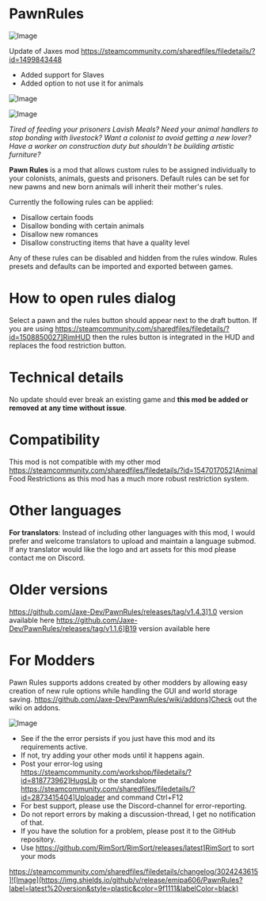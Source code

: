# PawnRules

![Image](https://i.imgur.com/buuPQel.png)

Update of Jaxes mod https://steamcommunity.com/sharedfiles/filedetails/?id=1499843448

- Added support for Slaves
- Added option to not use it for animals

![Image](https://i.imgur.com/pufA0kM.png)

	
![Image](https://i.imgur.com/Z4GOv8H.png)

*Tired of feeding your prisoners Lavish Meals?
Need your animal handlers to stop bonding with livestock?
Want a colonist to avoid getting a new lover?
Have a worker on construction duty but shouldn't be building artistic furniture?*

**Pawn Rules** is a mod that allows custom rules to be assigned individually to your colonists, animals, guests and prisoners. Default rules can be set for new pawns and new born animals will inherit their mother's rules.

Currently the following rules can be applied:


- Disallow certain foods
- Disallow bonding with certain animals
- Disallow new romances
- Disallow constructing items that have a quality level



Any of these rules can be disabled and hidden from the rules window. Rules presets and defaults can be imported and exported between games.

# How to open rules dialog

Select a pawn and the rules button should appear next to the draft button. If you are using https://steamcommunity.com/sharedfiles/filedetails/?id=1508850027]RimHUD then the rules button is integrated in the HUD and replaces the food restriction button.

# Technical details

No update should ever break an existing game and **this mod be added or removed at any time without issue**.

# Compatibility

This mod is not compatible with my other mod https://steamcommunity.com/sharedfiles/filedetails/?id=1547017052]Animal Food Restrictions as this mod has a much more robust restriction system.

# Other languages

**For translators**: Instead of including other languages with this mod, I would prefer and welcome translators to upload and maintain a language submod. If any translator would like the logo and art assets for this mod please contact me on Discord.

# Older versions

https://github.com/Jaxe-Dev/PawnRules/releases/tag/v1.4.3]1.0 version available here
https://github.com/Jaxe-Dev/PawnRules/releases/tag/v1.1.6]B19 version available here

# For Modders

Pawn Rules supports addons created by other modders by allowing easy creation of new rule options while handling the GUI and world storage saving. https://github.com/Jaxe-Dev/PawnRules/wiki/addons]Check out the wiki on addons.

![Image](https://i.imgur.com/PwoNOj4.png)



-  See if the the error persists if you just have this mod and its requirements active.
-  If not, try adding your other mods until it happens again.
-  Post your error-log using https://steamcommunity.com/workshop/filedetails/?id=818773962]HugsLib or the standalone https://steamcommunity.com/sharedfiles/filedetails/?id=2873415404]Uploader and command Ctrl+F12
-  For best support, please use the Discord-channel for error-reporting.
-  Do not report errors by making a discussion-thread, I get no notification of that.
-  If you have the solution for a problem, please post it to the GitHub repository.
-  Use https://github.com/RimSort/RimSort/releases/latest]RimSort to sort your mods



https://steamcommunity.com/sharedfiles/filedetails/changelog/3024243615]![Image](https://img.shields.io/github/v/release/emipa606/PawnRules?label=latest%20version&style=plastic&color=9f1111&labelColor=black)

